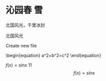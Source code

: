 # 沁园春 雪
北国风光，千里冰封

北国风光

Create new file

\begin{equation} a^2+b^2=c^2 \end{equation}

$f(x) = sinx$ 11  
$$f(x)=sinx$$
